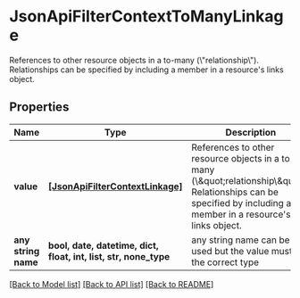 # JsonApiFilterContextToManyLinkage

References to other resource objects in a to-many (\\\"relationship\\\"). Relationships can be specified by including a member in a resource's links object.

## Properties
Name | Type | Description | Notes
------------ | ------------- | ------------- | -------------
**value** | [**[JsonApiFilterContextLinkage]**](JsonApiFilterContextLinkage.md) | References to other resource objects in a to-many (\\\&quot;relationship\\\&quot;). Relationships can be specified by including a member in a resource&#39;s links object. | 
**any string name** | **bool, date, datetime, dict, float, int, list, str, none_type** | any string name can be used but the value must be the correct type | [optional]

[[Back to Model list]](../README.md#documentation-for-models) [[Back to API list]](../README.md#documentation-for-api-endpoints) [[Back to README]](../README.md)


